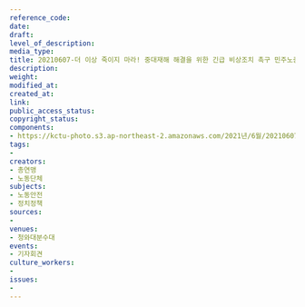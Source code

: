 ```yaml
---
reference_code: 
date: 
draft: 
level_of_description: 
media_type: 
title: 20210607-더 이상 죽이지 마라! 중대재해 해결을 위한 긴급 비상조치 촉구 민주노총 기자회견
description: 
weight: 
modified_at: 
created_at: 
link: 
public_access_status: 
copyright_status: 
components:
- https://kctu-photo.s3.ap-northeast-2.amazonaws.com/2021년/6월/20210607-더+이상+죽이지+마라!+중대재해+해결을+위한+긴급+비상조치+촉구+민주노총+기자회견/_5D40050.jpg
tags:
- 
creators:
- 총연맹
- 노동단체
subjects:
- 노동안전
- 정치정책
sources:
- 
venues:
- 청와대분수대
events:
- 기자회견
culture_workers:
- 
issues:
- 
---
```

